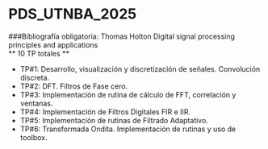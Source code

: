 # PDS_UTNBA_2025

###Bibliografía obligatoria: Thomas Holton Digital signal processing principles and applications<br/>
** 10 TP totales ** <br/>
+ TP#1: Desarrollo, visualización y discretización de señales. Convolución discreta.
+ TP#2: DFT. Filtros de Fase cero.
+ TP#3: Implementación de rutina de cálculo de FFT, correlación y ventanas.
+ TP#4: Implementación de Filtros Digitales FIR e IIR.
+ TP#5: Implementación de rutinas de Filtrado Adaptativo.
+ TP#6: Transformada Ondita. Implementación de rutinas y uso de toolbox.
